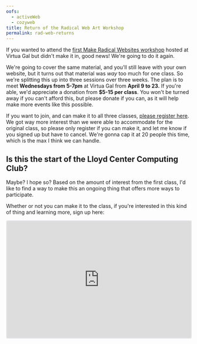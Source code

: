 ```yaml
---
oofs:
  - activeWeb
  - cozyweb
title: Return of the Radical Web Art Workshop
permalink: rad-web-returns
---
```

If  you wanted to attend the [first Make Radical Websites workshop](https://www.mmmx.cloud/rad-web) hosted at Virtua Gal but didn't make it in, good news! We're going to do it again.

We're going to cover the same material, and you'll still leave with your own website, but it turns out that material was *way* too much for one class. So we're splitting this up into three sessions over three weeks. The plan is to meet **Wednesdays from 5-7pm** at Virtua Gal from **April 9 to 23.** If you're able, we'd appreciate a donation from **$5-15 per class**. You won't be turned away if you can't afford this, but please donate if you can, as it will help make more events like this possible.

If you want to join, and can make it to all three classes, [please register here](https://www.eventbrite.com/e/make-radical-websites-workshop-tickets-1271478358999?aff=oddtdtcreator). We got way more interest than we were able to accommodate for the original class, so please only register if you can make it, and let me know if you signed up but have to cancel. We're gonna cap it at 20 people this time, which is the max I think we can handle.

## Is this the start of the Lloyd Center Computing Club?

Maybe? I hope so? Based on the amount of interest from the first class, I'd like to find a way to make this an ongoing thing that offers more ways to participate.

Whether or not you can make it to the class, if you're interested in this kind of thing and learning more, sign up here:

<iframe src="https://embeds.beehiiv.com/af5386c4-0e15-452c-8944-aaf78caea930" data-test-id="beehiiv-embed" width="100%" height="320" frameborder="0" scrolling="no" style="border-radius: 4px; border: 2px solid #e5e7eb; margin: 0; background-color: transparent;"></iframe>